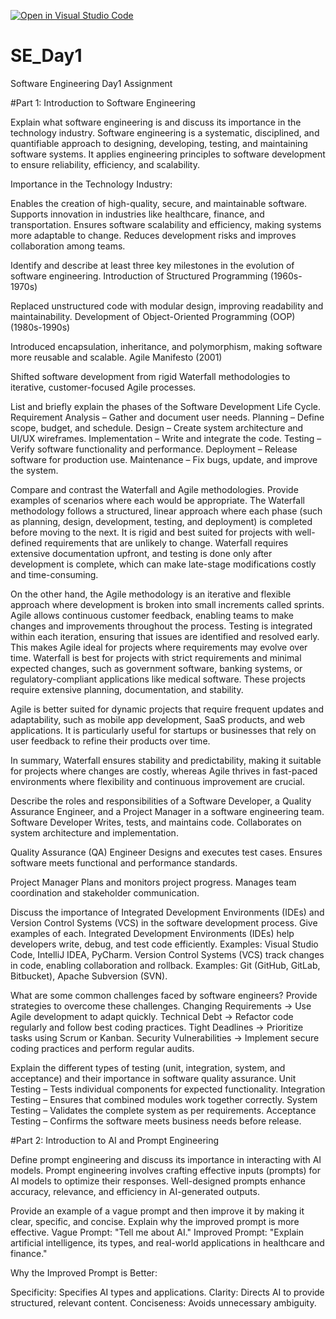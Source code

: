 [![Open in Visual Studio Code](https://classroom.github.com/assets/open-in-vscode-2e0aaae1b6195c2367325f4f02e2d04e9abb55f0b24a779b69b11b9e10269abc.svg)](https://classroom.github.com/online_ide?assignment_repo_id=15620379&assignment_repo_type=AssignmentRepo)
# SE_Day1
Software Engineering Day1 Assignment

#Part 1: Introduction to Software Engineering

Explain what software engineering is and discuss its importance in the technology industry.
Software engineering is a systematic, disciplined, and quantifiable approach to designing, developing, testing, and maintaining software systems. It applies engineering principles to software development to ensure reliability, efficiency, and scalability.

Importance in the Technology Industry:

Enables the creation of high-quality, secure, and maintainable software.
Supports innovation in industries like healthcare, finance, and transportation.
Ensures software scalability and efficiency, making systems more adaptable to change.
Reduces development risks and improves collaboration among teams.

Identify and describe at least three key milestones in the evolution of software engineering.
Introduction of Structured Programming (1960s-1970s)

Replaced unstructured code with modular design, improving readability and maintainability.
Development of Object-Oriented Programming (OOP) (1980s-1990s)

Introduced encapsulation, inheritance, and polymorphism, making software more reusable and scalable.
Agile Manifesto (2001)

Shifted software development from rigid Waterfall methodologies to iterative, customer-focused Agile processes.

List and briefly explain the phases of the Software Development Life Cycle.
Requirement Analysis – Gather and document user needs.
Planning – Define scope, budget, and schedule.
Design – Create system architecture and UI/UX wireframes.
Implementation – Write and integrate the code.
Testing – Verify software functionality and performance.
Deployment – Release software for production use.
Maintenance – Fix bugs, update, and improve the system.

Compare and contrast the Waterfall and Agile methodologies. Provide examples of scenarios where each would be appropriate.
The Waterfall methodology follows a structured, linear approach where each phase (such as planning, design, development, testing, and deployment) is completed before moving to the next. It is rigid and best suited for projects with well-defined requirements that are unlikely to change. Waterfall requires extensive documentation upfront, and testing is done only after development is complete, which can make late-stage modifications costly and time-consuming.

On the other hand, the Agile methodology is an iterative and flexible approach where development is broken into small increments called sprints. Agile allows continuous customer feedback, enabling teams to make changes and improvements throughout the process. Testing is integrated within each iteration, ensuring that issues are identified and resolved early. This makes Agile ideal for projects where requirements may evolve over time.
Waterfall is best for projects with strict requirements and minimal expected changes, such as government software, banking systems, or regulatory-compliant applications like medical software. These projects require extensive planning, documentation, and stability.

Agile is better suited for dynamic projects that require frequent updates and adaptability, such as mobile app development, SaaS products, and web applications. It is particularly useful for startups or businesses that rely on user feedback to refine their products over time.

In summary, Waterfall ensures stability and predictability, making it suitable for projects where changes are costly, whereas Agile thrives in fast-paced environments where flexibility and continuous improvement are crucial. 

Describe the roles and responsibilities of a Software Developer, a Quality Assurance Engineer, and a Project Manager in a software engineering team.
Software Developer
Writes, tests, and maintains code.
Collaborates on system architecture and implementation.

Quality Assurance (QA) Engineer
Designs and executes test cases.
Ensures software meets functional and performance standards.

Project Manager
Plans and monitors project progress.
Manages team coordination and stakeholder communication.

Discuss the importance of Integrated Development Environments (IDEs) and Version Control Systems (VCS) in the software development process. Give examples of each.
Integrated Development Environments (IDEs) help developers write, debug, and test code efficiently.
Examples: Visual Studio Code, IntelliJ IDEA, PyCharm.
Version Control Systems (VCS) track changes in code, enabling collaboration and rollback.
Examples: Git (GitHub, GitLab, Bitbucket), Apache Subversion (SVN).

What are some common challenges faced by software engineers? Provide strategies to overcome these challenges.
Changing Requirements → Use Agile development to adapt quickly.
Technical Debt → Refactor code regularly and follow best coding practices.
Tight Deadlines → Prioritize tasks using Scrum or Kanban.
Security Vulnerabilities → Implement secure coding practices and perform regular audits.

Explain the different types of testing (unit, integration, system, and acceptance) and their importance in software quality assurance.
Unit Testing – Tests individual components for expected functionality.
Integration Testing – Ensures that combined modules work together correctly.
System Testing – Validates the complete system as per requirements.
Acceptance Testing – Confirms the software meets business needs before release.

#Part 2: Introduction to AI and Prompt Engineering


Define prompt engineering and discuss its importance in interacting with AI models.
Prompt engineering involves crafting effective inputs (prompts) for AI models to optimize their responses. Well-designed prompts enhance accuracy, relevance, and efficiency in AI-generated outputs.

Provide an example of a vague prompt and then improve it by making it clear, specific, and concise. Explain why the improved prompt is more effective.
Vague Prompt: "Tell me about AI."
Improved Prompt: "Explain artificial intelligence, its types, and real-world applications in healthcare and finance."

Why the Improved Prompt is Better:

Specificity: Specifies AI types and applications.
Clarity: Directs AI to provide structured, relevant content.
Conciseness: Avoids unnecessary ambiguity.